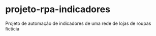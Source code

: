 # projeto-rpa-indicadores
Projeto de automação de indicadores de uma rede de lojas de roupas fictícia
